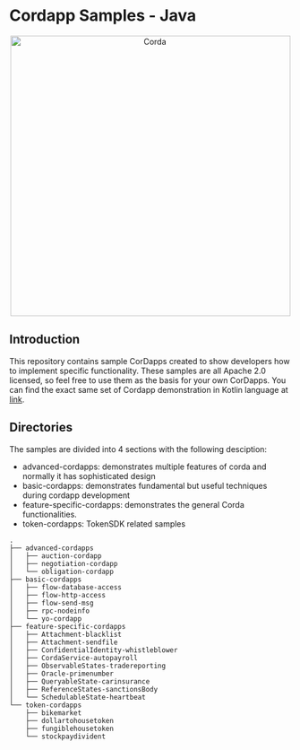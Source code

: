 # Cordapp Samples - Java
<p align="center">
  <img src="https://www.corda.net/wp-content/uploads/2016/11/fg005_corda_b.png" alt="Corda" width="500">
</p>

## Introduction
This repository contains sample CorDapps created to show developers how to implement specific functionality. These samples are all Apache 2.0 licensed, so feel free to use them as the basis for your own CorDapps. You can find the exact same set of Cordapp demonstration in Kotlin language at [link](https://github.com/corda/samples-kotlin). 

## Directories
The samples are divided into 4 sections with the following desciption:

* advanced-cordapps: demonstrates multiple features of corda and normally it has sophisticated design
* basic-cordapps: demonstrates fundamental but useful techniques during cordapp development
* feature-specific-cordapps: demonstrates the general Corda functionalities.
* token-cordapps: TokenSDK related samples


```
.
├── advanced-cordapps
│   ├── auction-cordapp
│   ├── negotiation-cordapp
│   └── obligation-cordapp
├── basic-cordapps
│   ├── flow-database-access
│   ├── flow-http-access
│   ├── flow-send-msg
│   ├── rpc-nodeinfo
│   └── yo-cordapp
├── feature-specific-cordapps
│   ├── Attachment-blacklist
│   ├── Attachment-sendfile
│   ├── ConfidentialIdentity-whistleblower
│   ├── CordaService-autopayroll
│   ├── ObservableStates-tradereporting
│   ├── Oracle-primenumber
│   ├── QueryableState-carinsurance
│   ├── ReferenceStates-sanctionsBody
│   └── SchedulableState-heartbeat
└── token-cordapps
    ├── bikemarket
    ├── dollartohousetoken
    ├── fungiblehousetoken
    └── stockpaydivident
```
